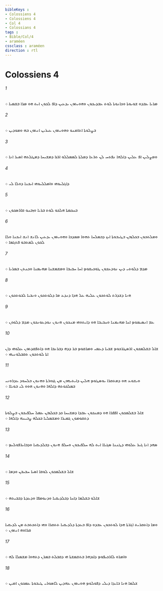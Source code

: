 ```yaml
---
bibleKeys : 
- Colossiens 4
- Colossiens 4
- Col 4
- Colossians 4
tags : 
- Bible/Col/4
- araméen
cssclass : araméen
direction : rtl
---
```


# Colossiens 4

###### 1
ܡܪܝܐ ܥܒܕܘ ܫܘܝܘܬܐ ܘܟܐܢܘܬܐ ܠܘܬ ܥܒܕܝܟܘܢ ܘܗܘܝܬܘܢ ܝܕܥܝܢ ܕܐܦ ܠܟܘܢ ܐܝܬ ܗܘ ܡܪܐ ܒܫܡܝܐ ܀
###### 2
ܒܨܠܘܬܐ ܐܬܐܡܢܘ ܘܗܘܝܬܘܢ ܥܝܪܝܢ ܐܢܬܘܢ ܒܗ ܘܡܘܕܝܢ ܀
###### 3
ܘܡܨܠܝܢ ܐܦ ܥܠܝܢ ܕܐܠܗܐ ܢܦܬܚ ܠܢ ܬܪܥܐ ܕܡܠܬܐ ܠܡܡܠܠܘ ܐܪܙܐ ܕܡܫܝܚܐ ܕܡܛܠܬܗ ܐܤܝܪ ܐܢܐ ܀
###### 4
ܕܐܓܠܝܘܗܝ ܘܐܡܠܠܝܘܗܝ ܐܝܟܢܐ ܕܘܠܐ ܠܝ ܀
###### 5
ܒܚܟܡܬܐ ܗܠܟܘ ܠܘܬ ܒܪܝܐ ܘܙܒܢܘ ܩܐܪܤܟܘܢ ܀
###### 6
ܘܡܠܬܟܘܢ ܒܟܠܙܒܢ ܒܛܝܒܘܬܐ ܐܝܟ ܕܒܡܠܚܐ ܬܗܘܐ ܡܡܕܟܐ ܘܗܘܝܬܘܢ ܝܕܥܝܢ ܠܐܢܫ ܐܢܫ ܐܝܟܢܐ ܘܠܐ ܠܟܘܢ ܠܡܬܒܘ ܦܬܓܡܐ ܀
###### 7
ܡܕܡ ܕܠܘܬܝ ܕܝܢ ܢܘܕܥܟܘܢ ܛܘܟܝܩܘܤ ܐܚܐ ܚܒܝܒܐ ܘܡܫܡܫܢܐ ܡܗܝܡܢܐ ܘܟܢܬܢ ܒܡܪܝܐ ܀
###### 8
ܗܢܐ ܕܫܕܪܬ ܠܘܬܟܘܢ ܥܠܝܗ ܥܠ ܗܕܐ ܕܢܕܥ ܡܐ ܕܠܘܬܟܘܢ ܘܢܒܝܐ ܠܒܘܬܟܘܢ ܀
###### 9
ܥܡ ܐܢܤܝܡܘܤ ܐܚܐ ܡܗܝܡܢܐ ܘܚܒܝܒܐ ܗܘ ܕܐܝܬܘܗܝ ܡܢܟܘܢ ܗܢܘܢ ܢܘܕܥܘܢܟܘܢ ܡܕܡ ܕܠܘܬܢ ܀
###### 10
ܫܐܠ ܒܫܠܡܟܘܢ ܐܪܤܛܪܟܘܤ ܫܒܝܐ ܕܥܡܝ ܘܡܪܩܘܤ ܒܪ ܕܕܗ ܕܒܪܢܒܐ ܗܘ ܕܐܬܦܩܕܬܘܢ ܥܠܘܗܝ ܕܐܢ ܐܬܐ ܠܘܬܟܘܢ ܬܩܒܠܘܢܝܗܝ ܀
###### 11
ܘܝܫܘܥ ܗܘ ܕܡܬܩܪܐ ܝܘܤܛܘܤ ܗܠܝܢ ܕܐܝܬܝܗܘܢ ܡܢ ܓܙܘܪܬܐ ܘܗܢܘܢ ܒܠܚܘܕ ܥܕܪܘܢܝ ܒܡܠܟܘܬܗ ܕܐܠܗܐ ܘܗܢܘܢ ܗܘܘ ܠܝ ܒܘܝܐܐ ܀
###### 12
ܫܐܠ ܒܫܠܡܟܘܢ ܐܦܦܪܐ ܗܘ ܕܡܢܟܘܢ ܥܒܕܐ ܕܡܫܝܚܐ ܟܕ ܒܟܠܙܒܢ ܥܡܠ ܚܠܦܝܟܘܢ ܒܨܠܘܬܐ ܕܬܩܘܡܘܢ ܓܡܝܪܐ ܘܡܫܡܠܝܐ ܒܟܠܗ ܨܒܝܢܗ ܕܐܠܗܐ ܀
###### 13
ܤܗܕ ܐܢܐ ܓܝܪ ܥܠܘܗܝ ܕܛܢܢܐ ܤܓܝܐܐ ܐܝܬ ܠܗ ܚܠܦܝܟܘܢ ܘܚܠܦ ܗܢܘܢ ܕܒܠܕܝܩܝܐ ܘܕܒܐܝܪܦܘܠܝܤ ܀
###### 14
ܫܐܠ ܒܫܠܡܟܘܢ ܠܘܩܐ ܐܤܝܐ ܚܒܝܒܢ ܘܕܡܐ ܀
###### 15
ܫܐܠܘ ܒܫܠܡܐ ܕܐܚܐ ܕܒܠܕܝܩܝܐ ܘܕܢܘܡܦܐ ܘܕܥܕܬܐ ܕܒܒܝܬܗ ܀
###### 16
ܘܡܐ ܕܐܬܩܪܝܬ ܐܓܪܬܐ ܗܕܐ ܠܘܬܟܘܢ ܥܒܕܘ ܕܐܦ ܒܥܕܬܐ ܕܠܕܝܩܝܐ ܬܬܩܪܐ ܘܗܝ ܕܐܬܟܬܒܬ ܡܢ ܠܕܝܩܝܐ ܩܪܐܘܗ ܐܢܬܘܢ ܀
###### 17
ܘܐܡܪܘ ܠܐܪܟܝܦܘܤ ܕܐܙܕܗܪ ܒܬܫܡܫܬܐ ܗܝ ܕܩܒܠܬ ܒܡܪܢ ܕܬܗܘܐ ܡܫܡܠܐ ܠܗ ܀
###### 18
ܫܠܡܐ ܗܢܐ ܒܐܝܕܐ ܕܝܠܝ ܕܦܘܠܘܤ ܗܘܝܬܘܢ ܥܗܕܝܢ ܠܐܤܘܪܝ ܛܝܒܘܬܐ ܥܡܟܘܢ ܐܡܝܢ ܀
